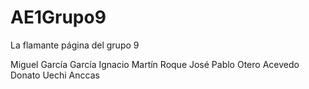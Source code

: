 # AE1Grupo9
La flamante página del grupo 9

Miguel García García
Ignacio Martín Roque
José Pablo Otero Acevedo
Donato Uechi Anccas
